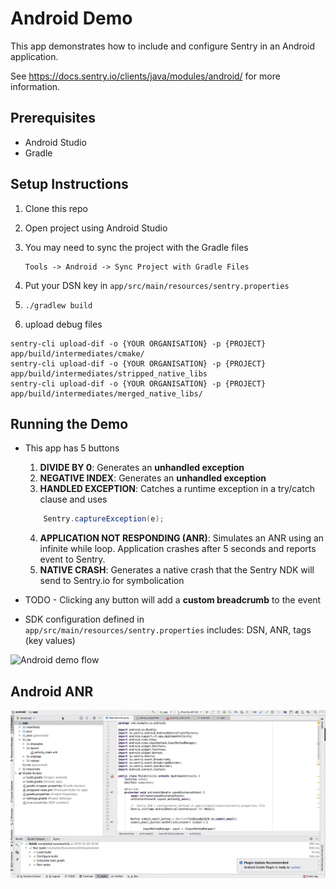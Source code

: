 # Android Demo

This app demonstrates how to include and configure Sentry in an Android application.

See https://docs.sentry.io/clients/java/modules/android/ for more information.

## Prerequisites  

* Android Studio
* Gradle

## Setup Instructions

1. Clone this repo

2. Open project using Android Studio

3. You may need to sync the project with the Gradle files

    ```
    Tools -> Android -> Sync Project with Gradle Files
    ```

4. Put your DSN key in `app/src/main/resources/sentry.properties`
5. `./gradlew build`
6. upload debug files
```
sentry-cli upload-dif -o {YOUR ORGANISATION} -p {PROJECT} app/build/intermediates/cmake/
sentry-cli upload-dif -o {YOUR ORGANISATION} -p {PROJECT} app/build/intermediates/stripped_native_libs
sentry-cli upload-dif -o {YOUR ORGANISATION} -p {PROJECT} app/build/intermediates/merged_native_libs/
```

## Running the Demo

- This app has 5 buttons
    1. **DIVIDE BY 0**: Generates an **unhandled exception**
    2. **NEGATIVE INDEX**: Generates an **unhandled exception**
    3. **HANDLED EXCEPTION**: Catches a runtime exception in a try/catch clause and uses

    ```Java
        Sentry.captureException(e);
    ```

    4. **APPLICATION NOT RESPONDING (ANR)**: Simulates an ANR using an infinite while loop. Application crashes after 5 seconds and reports event to Sentry.
    5. **NATIVE CRASH**: Generates a native crash that the Sentry NDK will send to Sentry.io for symbolication

- TODO - Clicking any button will add a **custom breadcrumb** to the event

- SDK configuration defined in `app/src/main/resources/sentry.properties` includes: DSN, ANR, tags (key values)

![Android demo flow](android-demo.gif)

## Android ANR  

![Alt Text](android-demo-anr.gif)
